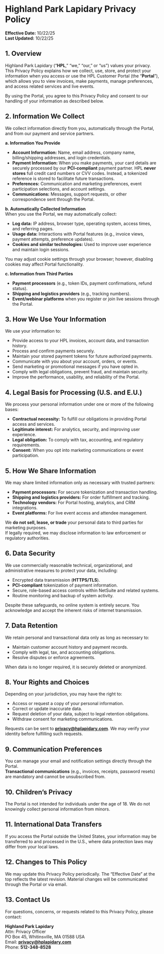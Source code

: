 # Highland Park Lapidary Privacy Policy

**Effective Date:** 10/22/25  
**Last Updated:** 10/22/25

## 1. Overview

Highland Park Lapidary (“**HPL**,” “we,” “our,” or “us”) values your privacy. This Privacy Policy explains how we collect, use, store, and protect your information when you access or use the HPL Customer Portal (the “**Portal**”), which allows you to view invoices, make payments, manage preferences, and access related services and live events.

By using the Portal, you agree to this Privacy Policy and consent to our handling of your information as described below.

## 2. Information We Collect

We collect information directly from you, automatically through the Portal, and from our payment and service partners.

**a. Information You Provide**

- **Account Information:** Name, email address, company name, billing/shipping addresses, and login credentials.
- **Payment Information:** When you make payments, your card details are securely processed by our **PCI-compliant** payment partner. HPL **never stores** full credit card numbers or CVV codes. Instead, a tokenized reference is stored to facilitate future transactions.
- **Preferences:** Communication and marketing preferences, event participation selections, and account settings.
- **Communications:** Messages, support requests, or other correspondence sent through the Portal.

**b. Automatically Collected Information**  
When you use the Portal, we may automatically collect:

- **Log data:** IP address, browser type, operating system, access times, and referring pages.
- **Usage data:** Interactions with Portal features (e.g., invoice views, payment attempts, preference updates).
- **Cookies and similar technologies:** Used to improve user experience and maintain login sessions.

You may adjust cookie settings through your browser; however, disabling cookies may affect Portal functionality.

**c. Information from Third Parties**

- **Payment processors** (e.g., token IDs, payment confirmations, refund status).
- **Shipping and logistics providers** (e.g., tracking numbers).
- **Event/webinar platforms** when you register or join live sessions through the Portal.

## 3. How We Use Your Information

We use your information to:

- Provide access to your HPL invoices, account data, and transaction history.
- Process and confirm payments securely.
- Maintain your stored payment tokens for future authorized payments.
- Communicate with you about your account, orders, or events.
- Send marketing or promotional messages if you have opted in.
- Comply with legal obligations, prevent fraud, and maintain security.
- Improve the performance, usability, and reliability of the Portal.

## 4. Legal Basis for Processing (U.S. and E.U.)

We process your personal information under one or more of the following bases:

- **Contractual necessity:** To fulfill our obligations in providing Portal access and services.
- **Legitimate interest:** For analytics, security, and improving user experience.
- **Legal obligation:** To comply with tax, accounting, and regulatory requirements.
- **Consent:** When you opt into marketing communications or event participation.

## 5. How We Share Information

We may share limited information only as necessary with trusted partners:

- **Payment processors:** For secure tokenization and transaction handling.
- **Shipping and logistics providers:** For order fulfillment and tracking.
- **Technology vendors:** For Portal hosting, analytics, and CRM integrations.
- **Event platforms:** For live event access and attendee management.

We **do not sell, lease, or trade** your personal data to third parties for marketing purposes.  
If legally required, we may disclose information to law enforcement or regulatory authorities.

## 6. Data Security

We use commercially reasonable technical, organizational, and administrative measures to protect your data, including:

- Encrypted data transmission (**HTTPS/TLS**).
- **PCI-compliant** tokenization of payment information.
- Secure, role-based access controls within NetSuite and related systems.
- Routine monitoring and backup of system activity.

Despite these safeguards, no online system is entirely secure. You acknowledge and accept the inherent risks of internet transmission.

## 7. Data Retention

We retain personal and transactional data only as long as necessary to:

- Maintain customer account history and payment records.
- Comply with legal, tax, and accounting obligations.
- Resolve disputes or enforce agreements.

When data is no longer required, it is securely deleted or anonymized.

## 8. Your Rights and Choices

Depending on your jurisdiction, you may have the right to:

- Access or request a copy of your personal information.
- Correct or update inaccurate data.
- Request deletion of your data, subject to legal retention obligations.
- Withdraw consent for marketing communications.

Requests can be sent to **[privacy@hplapidary.com](mailto:privacy@hplapidary.com)**. We may verify your identity before fulfilling such requests.

## 9. Communication Preferences

You can manage your email and notification settings directly through the Portal.  
**Transactional communications** (e.g., invoices, receipts, password resets) are mandatory and cannot be unsubscribed from.

## 10. Children’s Privacy

The Portal is not intended for individuals under the age of 18. We do not knowingly collect personal information from minors.

## 11. International Data Transfers

If you access the Portal outside the United States, your information may be transferred to and processed in the U.S., where data protection laws may differ from your local laws.

## 12. Changes to This Policy

We may update this Privacy Policy periodically. The “Effective Date” at the top reflects the latest revision. Material changes will be communicated through the Portal or via email.

## 13. Contact Us

For questions, concerns, or requests related to this Privacy Policy, please contact:

**Highland Park Lapidary**  
Attn: Privacy Officer  
PO Box 45, Whitinsville, MA 01588 USA  
Email: **[privacy@hplapidary.com](mailto:privacy@hplapidary.com)**  
Phone: **512-348-8528**

